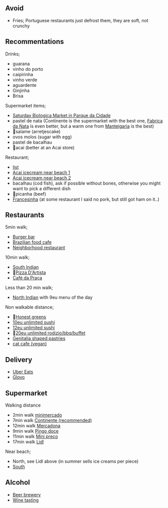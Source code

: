 
## Avoid

- Fries; Portuguese restaurants just defrost them, they are soft, not crunchy

## Recommentations

Drinks;
- guarana
- vinho do porto
- caipirinha
- vinho verde
- aguardente
- Ginjinha
- Brisa


Supermarket items;
- [Saturday Biologica Market in Parque da Cidade](https://ambiente.cm-porto.pt/educacao-ambiental/feira-produtos-biologicos)
- pastel de nata (Continente is the supermarket with the best one, [Fabrica da Nata](geo:41.149129,-8.606054?q=41.149129,-8.606054(Fabrica+da+Nata)) is even better, but a warm one from [Manteigaria](geo:41.148638,-8.607016?q=41.148638,-8.607016(Manteigaria)) is the best)
- 🤤salame (arretjescake)
- ovos molos (sugar with egg)
- pastel de bacalhau
- 🤤acai (better at an Acai store)

Restaurant;
- [list](https://www.tripadvisor.com/FindRestaurants?geo=652092&establishmentTypes=10591&priceTypes=10953&broadened=false)
- [Acai icecream near beach 1](geo:41.174891,-8.689267?q=41.174891,-8.689267(Acai))
- [Acai icecream near beach 2](geo:41.174842,-8.688459?q=41.174842,-8.688459(Oakberry+Acai))
- bacalhau (cod fish), ask if possible without bones, otherwise you might want to pick a different dish
- 🤤picanha (beef)
- [Francesinha](https://cafesantiago.pt/#francesinha) (at some restaurant I said no pork, but still got ham on it..)


## Restaurants

5min walk;
- [Burger bar](geo:41.179112,-8.675373?q=41.179112,-8.675373(Burru's+slow+meat))
- [Brazilian food cafe](geo:41.180424,-8.679084?q=41.1803545,41.180424,-8.679084(Taska+do+Brazuca+-+Caf%C3%A9+e+Restaurante+Brasileiro))
- [Neighborhood restaurant](geo:41.180847,-8.678378?q=41.180847,-8.678378(Mister+Bombastic))

10min walk;
- [South Indian](geo:41.179693,-8.683621?q=41.179693,-8.683621(Restaurante+Swaad))
- 🤤[Pizza D'Artista](geo:41.180601,-8.683337?q=41.180601,-8.683337(Pizza+DArtista+Matosinhos))
- [Café da Praça](geo:41.183620,-8.682547?q=41.183620,-8.682547(Cafe+da+Praca))

Less than 20 min walk;
- [North Indian](geo:41.179283,-8.689423?q=41.179283,-8.689423(Masala+Magic+Indian+Tandoori+Resturante)) with 9eu menu of the day


Non walkable distance;
- 🤤[Honest greens](geo:41.147866,-8.606494?q=41.147866,-8.606494(Honest+Greens+Santa+Catarina))
- [10eu unlimited sushi](geo:41.1442991,-8.60569?q=41.1442991,-8.60569(Tokyo+Sushi))
- [12eu unlimited sushi](geo:41.1551498,-8.628450?q=41.1551498,-8.628450(Rakuya+Restaurante+Japon%C3%AAs))
- 🤤[20eu unlimited rodizio/bbq/buffet](geo:41.180965,-8.654543?q=41.180965,-8.654543(Fogo+de+Ch%C3%A3o+Norte+Shopping))
- [Genitalia shaped pastries](geo:41.1471708,-8.61708?q=41.1471708,-8.61708(Pirocaria))
- [cat cafe (vegan)](geo:41.145912,-8.597657?q=41.145912,-8.597657(O+Porto+dos+gatos))


## Delivery

- [Uber Eats](https://www.ubereats.com/pt-en/feed?diningMode=DELIVERY&pl=JTdCJTIyYWRkcmVzcyUyMiUzQSUyMlIuJTIwQXVzdHIlQzMlQTFsaWFzJTIwMzQwJTIyJTJDJTIycmVmZXJlbmNlJTIyJTNBJTIyQ2hJSnV3eVJOa1J2SkEwUklSMWk2UGdTUk1zJTIyJTJDJTIycmVmZXJlbmNlVHlwZSUyMiUzQSUyMmdvb2dsZV9wbGFjZXMlMjIlMkMlMjJsYXRpdHVkZSUyMiUzQTQxLjE4MTE2JTJDJTIybG9uZ2l0dWRlJTIyJTNBLTguNjc1NDc2JTdE)
- [Glovo](https://glovoapp.com/pt/en/porto/)

## Supermarket

Walking distance
- 2min walk [minimercado](geo:41.180190,-8.675155?q=41.180190,-8.675155(Minimercado+costa))
- 7min walk [Continente (recommended)](geo:41.1790924,-8.6808559?q=41.1790924,-8.6808559(Continente+Bom+Dia))
- 12min walk [Mercadona](geo:41.177139,-8.682037?q=41.177139,-8.682037(Mercadona))
- 9min walk [Pingo doce](geo:41.180885,-8.682489?q=41.180885,-8.682489(Pingo+Doce))
- 11min walk [Mini preco](geo:41.184996,-8.681085?q=41.184996,-8.681085(Minipreco))
- 17min walk [Lidl](geo:41.179610,-8.690402?q=41.179610,-8.690402(Lidl+Matosinhos+Sul))

Near beach;
- North, see Lidl above (in summer sells ice creams per piece)
- [South](geo:41.175230,-8.688930?q=41.175230,-8.688930(Pingo+Doce))


## Alcohol

- [Beer brewery](https://www.cervejacolossus.pt/home)
- [Wine tasting](https://blog.winetourismportugal.com/10-wine-tours-you-cant-miss-in-porto)


